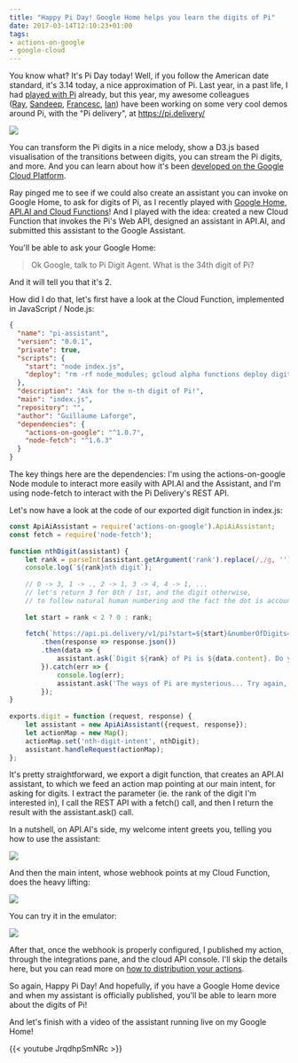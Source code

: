 ```yaml
---
title: "Happy Pi Day! Google Home helps you learn the digits of Pi"
date: 2017-03-14T12:10:23+01:00
tags:
- actions-on-google
- google-cloud
---
```


You know what? It's Pi Day today! Well, if you follow the American date standard, it's 3.14 today, a nice approximation of Pi. Last year, in a past life, I had [played with Pi](http://restlet.com/company/blog/2016/03/14/win-a-raspberry-pi-3-to-celebrate-pi-day-with-a-pi-api/) already, but this year, my awesome colleagues ([Ray](https://twitter.com/saturnism), [Sandeep](https://twitter.com/SandeepDinesh), [Francesc](https://twitter.com/francesc), [Ian](https://twitter.com/IanMLewis)) have been working on some very cool demos around Pi, with the "Pi delivery", at <https://pi.delivery/>

![](/img/pi-day/pi-delivery-music.png)

You can transform the Pi digits in a nice melody, show a D3.js based visualisation of the transitions between digits, you can stream the Pi digits, and more. And you can learn about how it's been [developed on the Google Cloud Platform](https://pi.delivery/#howcalculating-pi).

Ray pinged me to see if we could also create an assistant you can invoke on Google Home, to ask for digits of Pi, as I recently played with [Google Home, API.AI and Cloud Functions](http://glaforge.appspot.com/article/extending-the-google-assistant-with-actions-on-google)! And I played with the idea: created a new Cloud Function that invokes the Pi's Web API, designed an assistant in API.AI, and submitted this assistant to the Google Assistant.

You'll be able to ask your Google Home:

> Ok Google, talk to Pi Digit Agent.
> What is the 34th digit of Pi?

And it will tell you that it's 2.

How did I do that, let's first have a look at the Cloud Function, implemented in JavaScript / Node.js:

```json
{
  "name": "pi-assistant",
  "version": "0.0.1",
  "private": true,
  "scripts": {
    "start": "node index.js",
    "deploy": "rm -rf node_modules; gcloud alpha functions deploy digit --project digit-of-pi-2017-assistant  --trigger-http --stage-bucket gs://digit-of-pi-2017-assistant/"
  },
  "description": "Ask for the n-th digit of Pi!",
  "main": "index.js",
  "repository": "",
  "author": "Guillaume Laforge",
  "dependencies": {
    "actions-on-google": "^1.0.7",
    "node-fetch": "^1.6.3"
  }
}
```

The key things here are the dependencies: I'm using the actions-on-google Node module to interact more easily with API.AI and the Assistant, and I'm using node-fetch to interact with the Pi Delivery's REST API.

Let's now have a look at the code of our exported digit function in index.js:

```javascript
const ApiAiAssistant = require('actions-on-google').ApiAiAssistant;
const fetch = require('node-fetch');
​
function nthDigit(assistant) {
    let rank = parseInt(assistant.getArgument('rank').replace(/,/g, ''));
    console.log(`${rank}nth digit`);
​
    // 0 -> 3, 1 -> ., 2 -> 1, 3 -> 4, 4 -> 1, ...
    // let's return 3 for 0th / 1st, and the digit otherwise, 
    // to follow natural human numbering and the fact the dot is accounted
​
    let start = rank < 2 ? 0 : rank;
​
    fetch(`https://api.pi.delivery/v1/pi?start=${start}&numberOfDigits=1`)
        .then(response => response.json())
        .then(data => {
            assistant.ask(`Digit ${rank} of Pi is ${data.content}. Do you want to know a different digit of Pi? Or say cancel to exit.`);
        }).catch(err => {
            console.log(err);
            assistant.ask('The ways of Pi are mysterious... Try again, or with another digit? Or say cancel to exit.');
        });
}
​
exports.digit = function (request, response) {
    let assistant = new ApiAiAssistant({request, response});
    let actionMap = new Map();
    actionMap.set('nth-digit-intent', nthDigit);
    assistant.handleRequest(actionMap);
};
```

It's pretty straightforward, we export a digit function, that creates an API.AI assistant, to which we feed an action map pointing at our main intent, for asking for digits. I extract the parameter (ie. the rank of the digit I'm interested in), I call the REST API with a fetch() call, and then I return the result with the assistant.ask() call.

In a nutshell, on API.AI's side, my welcome intent greets you, telling you how to use the assistant:

![](/img/pi-day/pi-welcome-intent.png)

And then the main intent, whose webhook points at my Cloud Function, does the heavy lifting:

![](/img/pi-day/pi-ask-digit-intent.png)

You can try it in the emulator:

![](/img/pi-day/pi-simulator.png)

After that, once the webhook is properly configured, I published my action, through the integrations pane, and the cloud API console. I'll skip the details here, but you can read more on [how to distribution your actions](https://developers.google.com/actions/distribute/).

So again, Happy Pi Day! And hopefully, if you have a Google Home device and when my assistant is officially published, you'll be able to learn more about the digits of Pi!

And let's finish with a video of the assistant running live on my Google Home!

{{< youtube JrqdhpSmNRc >}}
